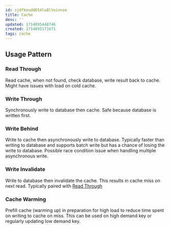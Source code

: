 ```yaml
---
id: sjdfkeudd654lu8lteinnoe
title: Cache
desc: ''
updated: 1714895448746
created: 1714895171671
tags: cache
---
```


## Usage Pattern

### Read Through

Read cache, when not found, check database, write result back to cache.
Might have issues with load on cold cache.

### Write Through

Synchronously write to database then cache.
Safe because database is written first.

### Write Behind

Write to cache then asynchronously write to database.
Typically faster than writing to database and supports batch write but has a chance of losing the write to database.
Possible race condition issue when handling multiple asynchronous write.

### Write Invalidate

Write to database then invalidate the cache.
This results in cache miss on next read.
Typically paired with [Read Through](#read-through)

### Cache Warming

Prefill cache (warming up) in preparation for high load to reduce time spent on writing to cache on miss.
This can be used on high demand key or regularly updating low demand key.

